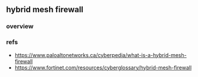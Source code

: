 

## hybrid mesh firewall
### overview

### refs
- https://www.paloaltonetworks.ca/cyberpedia/what-is-a-hybrid-mesh-firewall
- https://www.fortinet.com/resources/cyberglossary/hybrid-mesh-firewall

